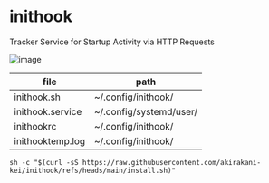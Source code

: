 # inithook
Tracker Service for Startup Activity via HTTP Requests

![image](https://github.com/user-attachments/assets/515e4821-57c9-42dd-bd55-d04ed77c5570)


file                    |  path
------------------------|----------------------
inithook.sh             | ~/.config/inithook/
inithook.service        | ~/.config/systemd/user/
inithookrc              | ~/.config/inithook/
inithooktemp.log        | ~/.config/inithook/

```shell
sh -c "$(curl -sS https://raw.githubusercontent.com/akirakani-kei/inithook/refs/heads/main/install.sh)"
```
